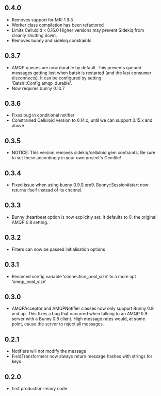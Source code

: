 0.4.0
-----------
- Removes support for MRI 1.9.3
- Worker class compilation has been refactored
- Limits Celluloid < 0.16.0
  Higher versions may prevent Sidekiq from cleanly shutting down.
- Removes bunny and sidekiq constraints

0.3.7
-----------
- AMQP queues are now durable by default.
  This prevents queued messages getting lost when batsir is restarted (and the last consumer disconnects). It can be configured by setting 'Batsir::Config.amqp_durable'.
- Now requires bunny 0.10.7


0.3.6
-----------
- Fixes bug in conditional notifier
- Constrained Celluloid version to 0.14.x, until we can support 0.15.x and above


0.3.5
-----------
- NOTICE: This version removes sidekiq/celluloid gem contraints. Be sure to set these accordingly in your own project's Gemfile!


0.3.4
-----------
- Fixed issue when using bunny 0.9.0.pre9. Bunny::Session#start now returns ifself instead of its channel.


0.3.3
-----------
- Bunny :heartbeat option is now explicitly set. It defaults to 0; the original AMQP 0.8 setting.


0.3.2
-----------
- Filters can now be passed initialisation options


0.3.1
-----------
- Renamed config variable 'connection_pool_size' to a more apt 'amqp_pool_size'


0.3.0
-----------
- AMQPAcceptor and AMQPNotifier classes now only support Bunny 0.9 and up.
  This fixes a bug that occurred when talking to an AMQP 0.9 server with a Bunny 0.8 client.
  High message rates would, at some point, cause the server to reject all messages.


0.2.1
-----------
- Notifiers will not modify the message
- FieldTransformers now always return message hashes with strings for keys


0.2.0
-----------
- first production-ready code
